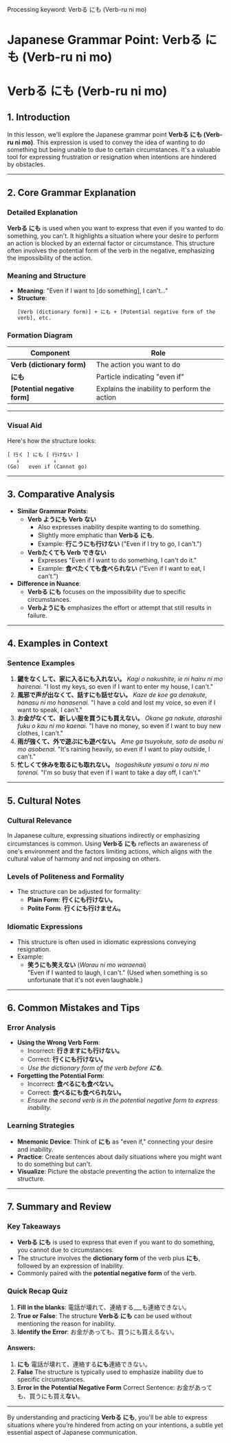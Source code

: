 Processing keyword: Verbる にも (Verb-ru ni mo)
# Japanese Grammar Point: Verbる にも (Verb-ru ni mo)
# Verbる にも (Verb-ru ni mo)
## 1. Introduction
In this lesson, we'll explore the Japanese grammar point **Verbる にも (Verb-ru ni mo)**. This expression is used to convey the idea of wanting to do something but being unable to due to certain circumstances. It's a valuable tool for expressing frustration or resignation when intentions are hindered by obstacles.

---
## 2. Core Grammar Explanation
### Detailed Explanation
**Verbる にも** is used when you want to express that even if you wanted to do something, you can't. It highlights a situation where your desire to perform an action is blocked by an external factor or circumstance. This structure often involves the potential form of the verb in the negative, emphasizing the impossibility of the action.
### Meaning and Structure
- **Meaning**: "Even if I want to [do something], I can't..."
- **Structure**:
  ```
  [Verb (dictionary form)] + にも + [Potential negative form of the verb], etc.
  ```
### Formation Diagram
| Component                        | Role                                       |
|----------------------------------|--------------------------------------------|
| **Verb (dictionary form)**       | The action you want to do                  |
| **にも**                          | Particle indicating "even if"              |
| **[Potential negative form]**    | Explains the inability to perform the action |
---
### Visual Aid
Here's how the structure looks:
```
[ 行く ] にも [ 行けない ]
   ↓           ↓
(Go)   even if (Cannot go)
```
---
## 3. Comparative Analysis
- **Similar Grammar Points**:
  - **Verb ようにも Verb ない**
    - Also expresses inability despite wanting to do something.
    - Slightly more emphatic than **Verbる にも**.
    - Example: **行こうにも行けない** ("Even if I try to go, I can't.")
  - **Verbたくても Verb できない**
    - Expresses "Even if I want to do something, I can't do it."
    - Example: **食べたくても食べられない** ("Even if I want to eat, I can't.")
- **Difference in Nuance**:
  - **Verbる にも** focuses on the impossibility due to specific circumstances.
  - **Verbようにも** emphasizes the effort or attempt that still results in failure.
---
## 4. Examples in Context
### Sentence Examples
1. **鍵をなくして、家に入るにも入れない。**
   *Kagi o nakushite, ie ni hairu ni mo hairenai.*
   "I lost my keys, so even if I want to enter my house, I can't."
2. **風邪で声が出なくて、話すにも話せない。**
   *Kaze de koe ga denakute, hanasu ni mo hanasenai.*
   "I have a cold and lost my voice, so even if I want to speak, I can't."
3. **お金がなくて、新しい服を買うにも買えない。**
   *Okane ga nakute, atarashii fuku o kau ni mo kaenai.*
   "I have no money, so even if I want to buy new clothes, I can't."
4. **雨が強くて、外で遊ぶにも遊べない。**
   *Ame ga tsuyokute, soto de asobu ni mo asobenai.*
   "It's raining heavily, so even if I want to play outside, I can't."
5. **忙しくて休みを取るにも取れない。**
   *Isogashikute yasumi o toru ni mo torenai.*
   "I'm so busy that even if I want to take a day off, I can't."
---
## 5. Cultural Notes
### Cultural Relevance
In Japanese culture, expressing situations indirectly or emphasizing circumstances is common. Using **Verbる にも** reflects an awareness of one's environment and the factors limiting actions, which aligns with the cultural value of harmony and not imposing on others.
### Levels of Politeness and Formality
- The structure can be adjusted for formality:
  - **Plain Form**: **行くにも行けない。**
  - **Polite Form**: **行くにも行けません。**
### Idiomatic Expressions
- This structure is often used in idiomatic expressions conveying resignation.
- Example:
  - **笑うにも笑えない** (*Warau ni mo waraenai*)  
    "Even if I wanted to laugh, I can't." (Used when something is so unfortunate that it's not even laughable.)
---
## 6. Common Mistakes and Tips
### Error Analysis
- **Using the Wrong Verb Form**:
  - Incorrect: **行きますにも行けない。**
  - Correct: **行くにも行けない。**
  - *Use the dictionary form of the verb before **にも**.*
- **Forgetting the Potential Form**:
  - Incorrect: **食べるにも食べない。**
  - Correct: **食べるにも食べられない。**
  - *Ensure the second verb is in the potential negative form to express inability.*
### Learning Strategies
- **Mnemonic Device**: Think of **にも** as "even if," connecting your desire and inability.
- **Practice**: Create sentences about daily situations where you might want to do something but can't.
- **Visualize**: Picture the obstacle preventing the action to internalize the structure.
---
## 7. Summary and Review
### Key Takeaways
- **Verbる にも** is used to express that even if you want to do something, you cannot due to circumstances.
- The structure involves the **dictionary form** of the verb plus **にも**, followed by an expression of inability.
- Commonly paired with the **potential negative form** of the verb.
### Quick Recap Quiz
1. **Fill in the blanks**:
   電話が壊れて、連絡する___も連絡できない。
2. **True or False**: The structure **Verbる にも** can be used without mentioning the reason for inability.
3. **Identify the Error**:
   お金があっても、買うにも買えるない。
#### Answers:
1. **にも**
   電話が壊れて、連絡する**にも**連絡できない。
2. **False**
   The structure is typically used to emphasize inability due to specific circumstances.
3. **Error in the Potential Negative Form**
   Correct Sentence: お金があっても、買うにも買え**ない**。
---
By understanding and practicing **Verbる にも**, you'll be able to express situations where you’re hindered from acting on your intentions, a subtle yet essential aspect of Japanese communication.
